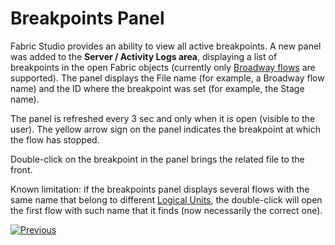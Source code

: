# Breakpoints Panel

Fabric Studio provides an ability to view all active breakpoints. A new panel was added to the **Server / Activity Logs area**, displaying a list of breakpoints in the open Fabric objects (currently only [Broadway flows](/articles/19_Broadway/18_broadway_flow_window.md) are supported). The panel displays the File name (for example, a Broadway flow name) and the ID where the breakpoint was set (for example, the Stage name).

The panel is refreshed every 3 sec and only when it is open (visible to the user). The yellow arrow sign on the panel indicates the breakpoint at which the flow has stopped.

Double-click on the breakpoint in the panel brings the related file to the front.

Known limitation: if the breakpoints panel displays several flows with the same name that belong to different [Logical Units](/articles/03_logical_units/01_LU_overview/md), the double-click will open the first flow with such name that it finds (now necessarily the correct one).



[![Previous](/articles/images/Previous.png)](03_debug_table_population.md)
